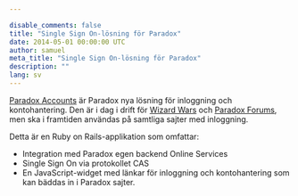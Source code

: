```yaml
---

disable_comments: false
title: "Single Sign On-lösning för Paradox"
date: 2014-05-01 00:00:00 UTC
author: samuel
meta_title: "Single Sign On-lösning för Paradox"
description: ""
lang: sv
---
```


<p><a href="http://accounts.paradoxplaza.com">Paradox Accounts</a> är Paradox nya lösning för inloggning och kontohantering. Den är i dag i drift för <a href="http://www.wizardwars.com">Wizard Wars</a> och <a href="http://forum.paradoxplaza.com">Paradox Forums</a>, men ska i framtiden användas på samtliga sajter med inloggning. </p>
<p>Detta är en Ruby on Rails-applikation som omfattar:</p>

<ul>
  <li>Integration med Paradox egen backend Online Services</li>
  <li>Single Sign On via protokollet CAS</li>
  <li>En JavaScript-widget med länkar för inloggning och kontohantering som kan bäddas in i Paradox sajter.</li>
</ul>

